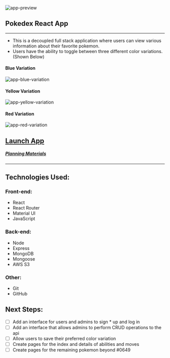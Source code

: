 ![app-preview](https://i.imgur.com/YejgQ3G.png)

## Pokedex React App

___

* This is a decoupled full stack application where users can view various information about their favorite pokemon.
* Users have the ability to toggle between three different color variations. (Shown Below)

#### Blue Variation
![app-blue-variation](https://i.imgur.com/ZN3NAeL.png)
#### Yellow Variation
![app-yellow-variation](https://i.imgur.com/vxL6TIS.png)
#### Red Variation
![app-red-variation](https://i.imgur.com/cqsuanQ.png)

## [Launch App](https://pokdex-react.netlify.app/)

##### [Planning Materials](https://trello.com/b/53fueOZ4/pokedex)
___

## Technologies Used:

### Front-end:

* React
* React Router
* Material UI
* JavaScript

### Back-end:

* Node
* Express
* MongoDB
* Mongoose
* AWS S3

### Other:

* Git
* GitHub

## Next Steps:

* [ ] Add an interface for users and admins to sign * up and log in
* [ ] Add an interface that allows admins to perform CRUD operations to the api
* [ ] Allow users to save their preferred color variation
* [ ] Create pages for the index and details of abilities and moves
* [ ] Create pages for the remaining pokemon beyond #0649